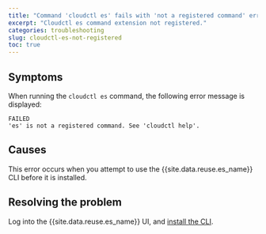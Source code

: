```yaml
---
title: "Command 'cloudctl es' fails with 'not a registered command' error"
excerpt: "Cloudctl es command extension not registered."
categories: troubleshooting
slug: cloudctl-es-not-registered
toc: true
---
```


## Symptoms

When running the `cloudctl es` command, the following error message is displayed:

```
FAILED
'es' is not a registered command. See 'cloudctl help'.
```

## Causes

This error occurs when you attempt to use the {{site.data.reuse.es_name}} CLI before it is installed.

## Resolving the problem

Log into the {{site.data.reuse.es_name}} UI, and [install the CLI](../../installing/post-installation/#installing-the-command-line-interface).

